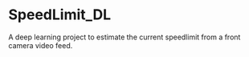 # SpeedLimit_DL
A deep learning project to estimate the current speedlimit from a front camera video feed.
